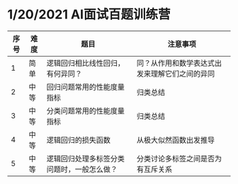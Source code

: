 # 1/20/2021 AI面试百题训练营
|序号| 难度 | 题目 | 注意事项 |
|---| --- | --- | --- |
| 1 | 简单 |  逻辑回归相比线性回归，有何异同？ | 同？从作用和数学表达式出发来理解它们之间的异同 |
| 2 | 中等 |  回归问题常用的性能度量指标 | 归类总结 |
| 3 | 中等 |  分类问题常用的性能度量指标 | 归类总结 |
| 4 | 中等 |  逻辑回归的损失函数 | 从极大似然函数出发推导 |
| 5 | 中等 |  逻辑回归处理多标签分类问题时，一般怎么做？ | 分类讨论多标签之间是否为有互斥关系 |